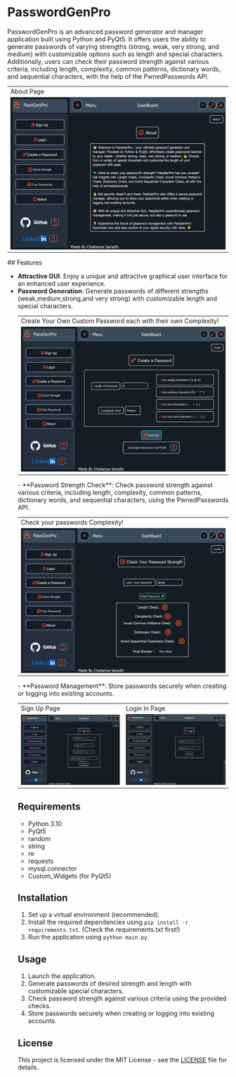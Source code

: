 # PasswordGenPro

PasswordGenPro is an advanced password generator and manager application built using Python and PyQt5. It offers users the ability to generate passwords of varying strengths (strong, weak, very strong, and medium) with customizable options such as length and special characters. Additionally, users can check their password strength against various criteria, including length, complexity, common patterns, dictionary words, and sequential characters, with the help of the PwnedPasswords API.
   <table>
   <tr>
      <td>
         About Page
      </td>
   </tr>
    <tr>
        <td><img src="https://github.com/chaitanya566/Oasis_Internship/blob/main/Random-Password-Generator/Qss/icons/Images/About.png" alt="Sign In" width="500" ></td>
    </tr>
</table>
## Features

- **Attractive GUI**: Enjoy a unique and attractive graphical user interface for an enhanced user experience.
- **Password Generation**: Generate passwords of different strengths (weak,medium,strong,and very strong) with customizable length and special characters.
   <table>
   <tr>
      <td>
         Create Your Own Custom Password each with their own Complexity!
      </td>
   </tr>
    <tr>
        <td><img src="https://github.com/chaitanya566/Oasis_Internship/blob/main/Random-Password-Generator/Qss/icons/Images/Create_pass.png" alt="Sign In" width="500" ></td>
    </tr>
</table>
- **Password Strength Check**: Check password strength against various criteria, including length, complexity, common patterns, dictionary words, and sequential characters, using the PwnedPasswords API.
   <table>
   <tr>
      <td>
         Check your passwords Complexity!
      </td>
   </tr>
    <tr>
        <td><img src="https://github.com/chaitanya566/Oasis_Internship/blob/main/Random-Password-Generator/Qss/icons/Images/Check_pass.png" alt="Sign In" width="500" ></td>
    </tr>
</table>
- **Password Management**: Store passwords securely when creating or logging into existing accounts.
   <table>
   <tr>
      <td>
         Sign Up Page
      </td>
      <td>
         Login In Page
      </td>
   </tr>
    <tr>
        <td><img src="https://github.com/chaitanya566/Oasis_Internship/blob/main/Random-Password-Generator/Qss/icons/Images/signUp.png" alt="Sign In" width="500" ></td>
        <td><img src="https://github.com/chaitanya566/Oasis_Internship/blob/main/Random-Password-Generator/Qss/icons/Images/LoginIn.png" alt="Sign In" width="500" ></td>
    </tr>
</table>


## Requirements

- Python 3.10
- PyQt5
- random
- string
- re
- requests
- mysql.connector
- Custom_Widgets (for PyQt5)

## Installation

1. Set up a virtual environment (recommended).
2. Install the required dependencies using `pip install -r requirements.txt`. (Check the requirements.txt first!)
3. Run the application using `python main.py`.

## Usage

1. Launch the application.
2. Generate passwords of desired strength and length with customizable special characters.
3. Check password strength against various criteria using the provided checks.
4. Store passwords securely when creating or logging into existing accounts.

## License

This project is licensed under the MIT License - see the [LICENSE](LICENSE) file for details.
